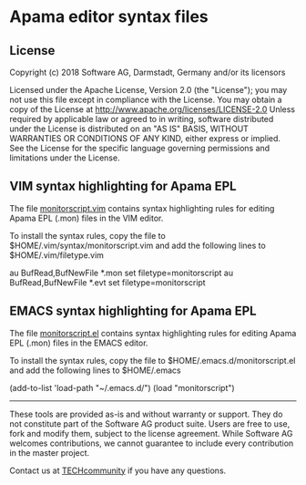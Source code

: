 # Apama editor syntax files

## License
Copyright (c) 2018 Software AG, Darmstadt, Germany and/or its licensors

Licensed under the Apache License, Version 2.0 (the "License"); you may not use this
file except in compliance with the License. You may obtain a copy of the License at
http://www.apache.org/licenses/LICENSE-2.0
Unless required by applicable law or agreed to in writing, software distributed under the
License is distributed on an "AS IS" BASIS, WITHOUT WARRANTIES OR CONDITIONS OF ANY KIND,
either express or implied. 
See the License for the specific language governing permissions and limitations under the License.


## VIM syntax highlighting for Apama EPL
The file [monitorscript.vim](monitorscript.vim) contains syntax highlighting
rules for editing Apama EPL (.mon) files in the VIM editor.

To install the syntax rules, copy the file to $HOME/.vim/syntax/monitorscript.vim 
and add the following lines to $HOME/.vim/filetype.vim

au BufRead,BufNewFile *.mon set filetype=monitorscript
au BufRead,BufNewFile *.evt set filetype=monitorscript


## EMACS syntax highlighting for Apama EPL
The file [monitorscript.el](monitorscript.el) contains syntax highlighting 
rules for editing Apama EPL (.mon) files in the EMACS editor.

To install the syntax rules, copy the file to $HOME/.emacs.d/monitorscript.el
and add the following lines to $HOME/.emacs

(add-to-list 'load-path "~/.emacs.d/")
(load "monitorscript")

______________________
These tools are provided as-is and without warranty or support. They do not constitute part of the Software AG product suite. Users are free to use, fork and modify them, subject to the license agreement. While Software AG welcomes contributions, we cannot guarantee to include every contribution in the master project.	

Contact us at [TECHcommunity](mailto:technologycommunity@softwareag.com?subject=Github/SoftwareAG) if you have any questions.
